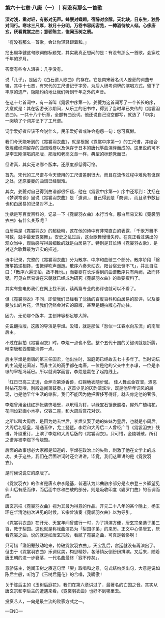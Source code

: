 ### 第六十七章·八庚（一）｜有没有那么一首歌

**深对浅，重对轻，有影对无声。蜂腰对蝶翅，宿醉对余酲。天北缺，日东生，独卧对同行。寒冰三尺厚，秋月十分明。万卷书容闲客览，一樽酒待故人倾。心侈唐玄，厌看霓裳之曲；意骄陈主，饱闻玉树之赓。**

「有没有那么一首歌，会让你轻轻跟着和。」

拈出周华健这句歌词做标题党，其实我真正想问的是：有没有那么一首歌，会穿过千年的岁月。

答案有些令人沮丧：几乎没有。

说「几乎」，是因为《白石道人歌曲》的存在。它是南宋著名词人姜夔的词曲专辑，其中十七首，有宋代的工尺谱记于字旁，为后人研考词牌的演唱方式，留下了丰厚的遗产，隐隐约约地让我们听到千年之外的声音。

在这十七首词中，有一首叫《霓裳中序第一》。姜夔为这首词写了一个长长的序，大意就是：其在客游长沙期间，从乐工的旧书中，得到了当时早已失传的《霓裳羽衣曲》。一共十八个乐章，全部有曲没词。他还说自己没空都写，就选了「中序」一阕填了个词并记下了工尺谱。

词学爱好者应该不会说什么，民乐爱好者或许会抱怨一句：您可真懒。

我们今天能听到的《霓裳羽衣曲》，就是根据《霓裳中序第一》的工尺谱，并结合敦煌藏经洞留存的曲谱残卷以及保存于日本的唐代筝曲演绎而成的。这里说的可不是李玉刚演唱的那版，那版和老高文章一样，典型的标题党而已。

但讲真，其实无论哪个版本，还原度都低得可怜。

首先，宋代的工尺谱与今天使用的工尺谱差别很大，而且在流传过程中难免有讹误之处，还原姜夔的曲谱已经很难。

其次，姜夔对自己得到曲谱都很怀疑，他在《霓裳中序第一》序中还写到：沈括在《梦溪笔谈》里说《霓裳羽衣曲》是「道调」，自己得到是「商调」，而且章节数目也和白居易的记录对不上。

沈括是写百度百科的，记录一下《霓裳羽衣曲》本行当令。那白居易又和《霓裳羽衣曲》有什么关系呢？

白居易是《霓裳羽衣》的超级粉，这在他的诗中有非常直白的表露，「千歌万舞不可数，就中最爱霓裳舞」。安史之乱过后，这台歌舞慢慢失传。在真正看过演出的观众当中，观后感写得最细致的就是白居易了。特别是其长诗《霓裳羽衣歌》，是对这台歌舞最为详实的描述。

诗中记录，完整的《霓裳羽衣曲》分为散序、中序和曲破三个部分。散序阶段「磬箫筝笛递相搀，击撅弹吹声逦迤。散序六奏未动衣，阳台宿云慵不飞」，并且自注曰：「散序六遍无拍，故不舞也。」而姜夔在长沙得到的曲谱散序只有两阙，故而怀疑。可见白居易诗在宋朝就已经成为研究《霓裳羽衣曲》的重要资料了。

其实有些电影我们在网上找不到，读两篇专业的影评也就可以不看了。

但《霓裳羽衣》不同，即使我们已经看了沈括的百度百科和白居易的影评，以及姜夔放出的片花，但我们仍然会对它的原版，甚至是翻拍版心存向往。

因为，无论哪个版本，主创阵容都足够大牌。

先说翻拍版，这版的导演是李煜。没错，就是那位「愁似一江春水向东流」的南唐后主。

不过在翻拍《霓裳羽衣》时，李煜一点也不愁。整个五代十国的关键词就是折腾，唯南唐和西蜀能消停一点。

后主李煜是南唐的第三任国君，他出生时，温庭筠已经故去七十多年了。当时词坛的主流是花间派，而非主流的高手都在南唐。一位是他的父亲中主李璟，一位是李璟的宰相冯延巳。所以就词学而言，李煜是赢在了起跑线上。

「红日已高三丈透，金炉次第添香兽，红锦地衣随步皱。 佳人舞点金钗溜，酒恶时拈花蕊嗅，别殿遥闻箫鼓奏。」这首少见的仄韵浣溪沙，既是他早年词风的展现，也是他早年生活的缩影。我们不能因为他把奢侈写得好，就去肯定他的奢侈。

李煜曾用金线红罗帐装饰墙壁，以玳瑁为钉，以绿宝石镶嵌窗格，屋外广植梅花，花间设彩画小木亭，仅容二座，和大周后赏花对饮。

之所以叫大周后，是因为她去世后，李煜又娶了她的妹妹为皇后，也就是小周后。大周后名娥皇，精通音律，尤工琵琶。李煜和大周后二人曾经广寻《霓裳羽衣》残谱，补缀重订，上演了李煜和大周后版的《霓裳羽衣》。只可惜，金陵城破，所订之谱亦被李煜下令烧毁。

后面的故事想必大家都是知道的，李煜在政治上的失败，刺激了他在文学上的成功。关于这些，我们在后面讲词时还会讲讲，毕竟，我们这章讲的是《霓裳羽衣》。

是时候说说它的原版了。

《霓裳羽衣》的作者是唐玄宗李隆基，普遍认为此曲散序部分是玄宗登三乡驿望见仙山后有感而作，而后面中序和曲破的部分，则是吸收印度《婆罗门曲》的音调而成。

唐玄宗把《霓裳羽衣曲》视为其最为得意的作品。开元二十八年的某个晚上，杨玉环在华清池初次进见的时候，玄宗曾演奏《霓裳羽衣曲》以为导引。

《霓裳羽衣曲》在开元、天宝年间曾盛行一时，为了排演方便，唐玄宗亲选子弟三百，教于梨园。这也就是称戏曲演员为「梨园子弟」的来历。正文中心侈唐玄，厌看霓裳之曲，说的就是如唐玄宗般，看腻了霓裳之曲，可真是奢侈啊！

只可惜「渔阳鼙鼓动地来，惊破霓裳羽衣曲」，天宝乱后，宫廷就没有再演出了。但由于《霓裳羽衣曲》乐调优美，构思精妙，各藩镇反倒纷纷排演。又后来，随着唐王朝的进一步衰落，一代名曲最终「寂不传矣」。

意骄陈主，饱闻玉树之赓这句里「赓」取唱和之意，句式结构类出句，大意是说如陈后主般，听饱了《玉树后庭花》的合唱，我骄傲！

关于陈后主的《玉树后庭花》，我们在第六章讲过了，最著名的亡国之音。其实从唐玄宗和李后主的遭遇来看，《霓裳羽衣曲》也好不到哪里去。

投资艺人，一向是最主流的败家方式之一。

—END—
